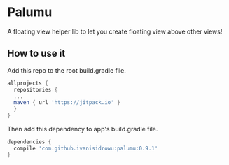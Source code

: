 # Palumu
A floating view helper lib to let you create floating view above other views!

## How to use it
Add this repo to the root build.gradle file.
```gradle
allprojects {
  repositories {
  ...
  maven { url 'https://jitpack.io' }
  }
}
```
Then add this dependency to app's build.gradle file.
```gradle
dependencies {
  compile 'com.github.ivanisidrowu:palumu:0.9.1'
}
```
